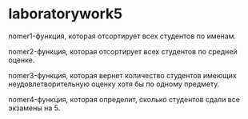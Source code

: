 # laboratorywork5
nomer1-функция, которая отсортирует всех студентов по именам.

nomer2-функция, которая отсортирует всех студентов по средней оценке.

nomer3-функция, которая вернет количество студентов имеющих неудовлетворительную оценку хотя бы по одному предмету.

nomer4-функция, которая определит, сколько студентов сдали все экзамены на 5.
